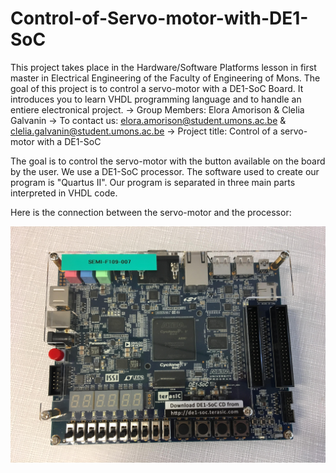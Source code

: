 # Control-of-Servo-motor-with-DE1-SoC
This project takes place in the Hardware/Software Platforms lesson in first master in Electrical Engineering of the Faculty of Engineering of Mons.   The goal of this project is to control a servo-motor with a DE1-SoC Board. It introduces you to learn VHDL programming language and to handle an entiere electronical project.
-> Group Members: Elora Amorison & Clelia Galvanin
-> To contact us: elora.amorison@student.umons.ac.be & clelia.galvanin@student.umons.ac.be
-> Project title: Control of a servo-motor with a DE1-SoC

The goal is to control the servo-motor with the button available on the board by the user. We use a DE1-SoC processor. The software used to create our program is "Quartus II". Our program is separated in three main parts interpreted in VHDL code. 

Here is the connection between the servo-motor and the processor:

![Sreenshot](60266676_181512742773949_7743456753399889920_n.jpg)

